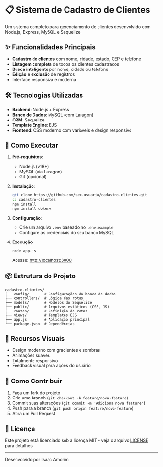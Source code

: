 # 📋 Sistema de Cadastro de Clientes

Um sistema completo para gerenciamento de clientes desenvolvido com Node.js, Express, MySQL e Sequelize.

## ✨ Funcionalidades Principais

- **Cadastro de clientes** com nome, cidade, estado, CEP e telefone
- **Listagem completa** de todos os clientes cadastrados
- **Busca inteligente** por nome, cidade ou telefone
- **Edição** e **exclusão** de registros
- Interface responsiva e moderna

## 🛠️ Tecnologias Utilizadas

- **Backend**: Node.js + Express
- **Banco de Dados**: MySQL (com Laragon)
- **ORM**: Sequelize
- **Template Engine**: EJS
- **Frontend**: CSS moderno com variáveis e design responsivo

## 🚀 Como Executar

1. **Pré-requisitos**:
   - Node.js (v18+)
   - MySQL (via Laragon)
   - Git (opcional)

2. **Instalação**:
   ```bash
   git clone https://github.com/seu-usuario/cadastro-clientes.git
   cd cadastro-clientes
   npm install
   npm install dotenv
   ```

3. **Configuração**:
   - Crie um arquivo `.env` baseado no `.env.example`
   - Configure as credenciais do seu banco MySQL

4. **Execução**:
   ```bash
   node app.js
   ```
   Acesse: [http://localhost:3000](http://localhost:3000)

## 📦 Estrutura do Projeto

```
cadastro-clientes/
├── config/       # Configurações do banco de dados
├── controllers/  # Lógica das rotas
├── models/       # Modelos do Sequelize
├── public/       # Arquivos estáticos (CSS, JS)
├── routes/       # Definição de rotas
├── views/        # Templates EJS
├── app.js        # Aplicação principal
└── package.json  # Dependências
```

## 🌈 Recursos Visuais

- Design moderno com gradientes e sombras
- Animações suaves
- Totalmente responsivo
- Feedback visual para ações do usuário

## 🤝 Como Contribuir

1. Faça um fork do projeto
2. Crie uma branch (`git checkout -b feature/nova-feature`)
3. Commit suas alterações (`git commit -m 'Adiciona nova feature'`)
4. Push para a branch (`git push origin feature/nova-feature`)
5. Abra um Pull Request

## 📄 Licença

Este projeto está licenciado sob a licença MIT - veja o arquivo [LICENSE](LICENSE) para detalhes.

---

Desenvolvido por Isaac Amorim
